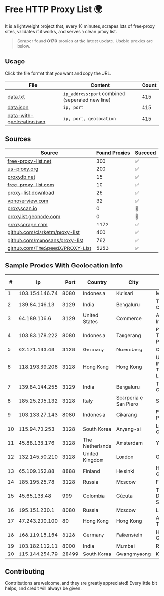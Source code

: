 
# Free HTTP Proxy List 🌍

It is a lightweight project that, every 10 minutes, scrapes lots of free-proxy sites, validates if it works, and serves a clean proxy list.


> Scraper found **8170** proxies at the latest update. Usable proxies are below.

## Usage

Click the file format that you want and copy the URL.


|File|Content|Count|
|----|-------|-----|
|[data.txt](https://raw.githubusercontent.com/themiralay/Proxy-List-World/master/data.txt)|`ip_address:port` combined (seperated new line)|415|
|[data.json](https://raw.githubusercontent.com/themiralay/Proxy-List-World/master/data.json)|`ip, port`|415|
|[data-with-geolocation.json](https://raw.githubusercontent.com/themiralay/Proxy-List-World/master/data-with-geolocation.json)|`ip, port, geolocation`|415|

## Sources

|Source|Found Proxies|Succeed|
|------|-------------|-------|
|[free-proxy-list.net](https://free-proxy-list.net)|300|✅|
|[us-proxy.org](https://www.us-proxy.org)|200|✅|
|[proxydb.net](http://proxydb.net)|15|✅|
|[free-proxy-list.com](https://free-proxy-list.com/?page=&port=&type%5B%5D=http&type%5B%5D=https&up_time=0&search=Search)|10|✅|
|[proxy-list.download](https://www.proxy-list.download/HTTP)|26|✅|
|[vpnoverview.com](https://vpnoverview.com/privacy/anonymous-browsing/free-proxy-servers)|32|✅|
|[proxyscan.io](https://www.proxyscan.io)|0|🚫|
|[proxylist.geonode.com](https://proxylist.geonode.com/api/proxy-list?limit=300&page=1&sort_by=lastChecked&sort_type=desc&protocols=http,https)|0|🚫|
|[proxyscrape.com](https://api.proxyscrape.com/v2/?request=displayproxies&protocol=http&timeout=10000&country=all&ssl=all&anonymity=all)|1172|✅|
|[github.com/clarketm/proxy-list](https://raw.githubusercontent.com/clarketm/proxy-list/master/proxy-list-raw.txt)|400|✅|
|[github.com/monosans/proxy-list](https://raw.githubusercontent.com/monosans/proxy-list/main/proxies/http.txt)|762|✅|
|[github.com/TheSpeedX/PROXY-List](https://raw.githubusercontent.com/TheSpeedX/PROXY-List/master/http.txt)|5253|✅|


## Sample Proxies With Geolocation Info

|#|Ip|Port|Country|City|Internet Service Provider|
|-|--|----|-------|----|-------------------------|
|1|103.154.146.74|8080|Indonesia|Kutisari|MORATELINDONAP|
|2|139.84.146.13|3129|India|Bengaluru|The Constant Company, LLC|
|3|64.189.106.6|3129|United States|Commerce|Apogee Telecom Inc.|
|4|103.83.178.222|8080|Indonesia|Tangerang|PT SOLUSI TRIMEGAH PERSADA|
|5|62.171.183.48|3128|Germany|Nuremberg|Contabo GmbH|
|6|118.193.39.206|3128|Hong Kong|Hong Kong|UCLOUD INFORMATION TECHNOLOGY (HK) LIMITED|
|7|139.84.144.255|3129|India|Bengaluru|The Constant Company, LLC|
|8|185.25.205.132|3128|Italy|Scarperia e San Piero|Servereasy Italy|
|9|103.133.27.143|8080|Indonesia|Cikarang|PT PHATRIA INTI PERSADA|
|10|115.94.70.253|3128|South Korea|Anyang-si|LG DACOM Corporation|
|11|45.88.138.176|3128|The Netherlands|Amsterdam|Yaglom Labs Ltd|
|12|132.145.50.210|3128|United Kingdom|London|Oracle Corporation|
|13|65.109.152.88|8888|Finland|Helsinki|Hetzner Online GmbH|
|14|185.195.25.78|3128|Russia|Moscow|First Server Limited|
|15|45.65.138.48|999|Colombia|Cúcuta|Telecomunicaciones Del Catatumbo S.A.S|
|16|195.151.230.1|8080|Russia|Moscow|LLC Home Me MC|
|17|47.243.200.100|80|Hong Kong|Hong Kong|Alibaba (US) Technology Co., Ltd.|
|18|168.119.15.154|3128|Germany|Falkenstein|Hetzner Online GmbH|
|19|103.182.112.11|8000|India|Mumbai|Ruhi Infotech|
|20|115.144.254.79|28499|South Korea|Gwangmyeong|Korea Telecom|



## Contributing

Contributions are welcome, and they are greatly appreciated! Every
little bit helps, and credit will always be given.

